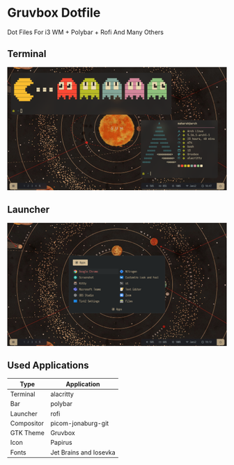# Gruvbox Dotfile
Dot Files For i3 WM + Polybar + Rofi And Many Others


## Terminal
![Terminal](https://raw.githubusercontent.com/Maharsh17/Archive/main/Screenshot/Gruv/Terminal.png "Terminal")


## Launcher
![Launcher](https://raw.githubusercontent.com/Maharsh17/Archive/main/Screenshot/Gruv/Launcher.png "Launcher")



## Used Applications

| Type        | Application           |
| ------------| ----------------------|
| Terminal    | alacritty             |
| Bar         | polybar               |
| Launcher    | rofi                  |
| Compositor  | picom-jonaburg-git    |
| GTK Theme   | Gruvbox               |
| Icon        | Papirus               |
| Fonts       | Jet Brains and Iosevka|


  

